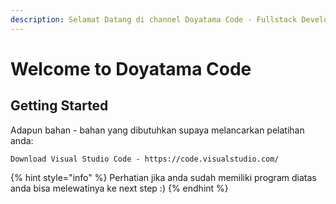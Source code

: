 ```yaml
---
description: Selamat Datang di channel Doyatama Code - Fullstack Development.
---
```


# Welcome to Doyatama Code

## Getting Started

Adapun bahan - bahan yang dibutuhkan supaya melancarkan pelatihan anda:

```
Download Visual Studio Code - https://code.visualstudio.com/
```

{% hint style="info" %}
 Perhatian jika anda sudah memiliki program diatas anda bisa melewatinya ke next step  :\)
{% endhint %}



